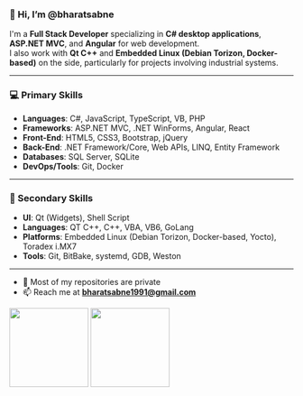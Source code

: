 ### 👋 Hi, I’m @bharatsabne

I'm a **Full Stack Developer** specializing in **C# desktop applications**, **ASP.NET MVC**, and **Angular** for web development.  
I also work with **Qt C++** and **Embedded Linux (Debian Torizon, Docker-based)** on the side, particularly for projects involving industrial systems.

---

### 💻 Primary Skills

- **Languages**: C#, JavaScript, TypeScript, VB, PHP  
- **Frameworks**: ASP.NET MVC, .NET WinForms, Angular, React
- **Front-End**: HTML5, CSS3, Bootstrap, jQuery  
- **Back-End**: .NET Framework/Core, Web APIs, LINQ, Entity Framework  
- **Databases**: SQL Server, SQLite
- **DevOps/Tools**: Git, Docker  

---

### 🔧 Secondary Skills

- **UI**: Qt (Widgets), Shell Script
- **Languages**: QT C++, C++, VBA, VB6, GoLang 
- **Platforms**: Embedded Linux (Debian Torizon, Docker-based, Yocto), Toradex i.MX7
- **Tools**: Git, BitBake, systemd, GDB, Weston  

---

- 🙈 Most of my repositories are private  
- 📫 Reach me at **bharatsabne1991@gmail.com**

<!---
bharatsabne/bharatsabne is a ✨ special ✨ repository because its `README.md` (this file) appears on your GitHub profile.
You can click the Preview link to take a look at your changes.
--->

<p>
  <img src="https://github-readme-stats.vercel.app/api?username=bharatsabne&show_icons=true&theme=default&count_private=true" height="140" />
  <img src="https://github-readme-stats.vercel.app/api/top-langs/?username=bharatsabne&layout=compact&count_private=true" height="140" />
</p>
